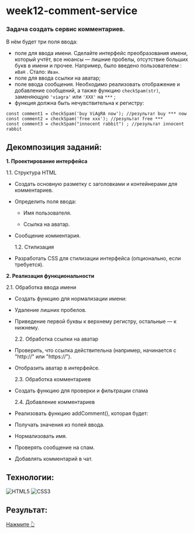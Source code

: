 # week12-comment-service

### Задача создать сервис комментариев.

В нём будет три поля ввода:

- поле для ввода имени. Сделайте интерфейс преобразования имени, который учтёт, все нюансы — лишние пробелы, отсутствие больших букв в имени и прочее. Например, было введено пользователем : `иВаН` . Стало: `Иван`.
- поле для ввода ссылки на аватар;
- поле ввода сообщения. Необходимо реализовать отображение и добавление сообщений, а также функцию `checkSpam(str)`, заменяющую `'viagra'` или `'XXX'` на `***` ;
- функция должна быть нечувствительна к регистру:

```
const comment1 = checkSpam('buy ViAgRA now'); //результат buy *** now
const comment2 = checkSpam('free xxx'); //результат free ***
const comment3 = checkSpam("innocent rabbit") ; //результат innocent rabbit
```

## Декомпозиция заданий:

**1. Проектирование интерфейса**

1.1. Структура HTML

- Создать основную разметку с заголовками и контейнерами для комментариев.

- Определить поля ввода:

  - Имя пользователя.

  - Ссылка на аватар.

- Сообщение комментария.

  1.2. Стилизация

- Разработать CSS для стилизации интерфейса (опционально, если требуется).

**2. Реализация функциональности**

2.1. Обработка ввода имени

- Создать функцию для нормализации имени:

- Удаление лишних пробелов.

- Приведение первой буквы к верхнему регистру, остальные — к нижнему.

  2.2. Обработка ссылки на аватар

- Проверить, что ссылка действительна (например, начинается с "http://" или "https://").

- Отобразить аватар в интерфейсе.

  2.3. Обработка комментариев

- Создать функцию для проверки и фильтрации спама

  2.4. Добавление комментариев

- Реализовать функцию addComment(), которая будет:

- Получать значения из полей ввода.

- Нормализовать имя.

- Проверять сообщение на спам.

- Добавлять комментарий в чат.

## Технологии:

![HTML5](https://img.shields.io/badge/html5-%23E34F26.svg?style=for-the-badge&logo=html5&logoColor=white)
![CSS3](https://img.shields.io/badge/css3-%231572B6.svg?style=for-the-badge&logo=css3&logoColor=white)

## Результат:

<a href="https://xeni-ya.github.io/magical-photo-gallery/">Нажмите 👆</a>
